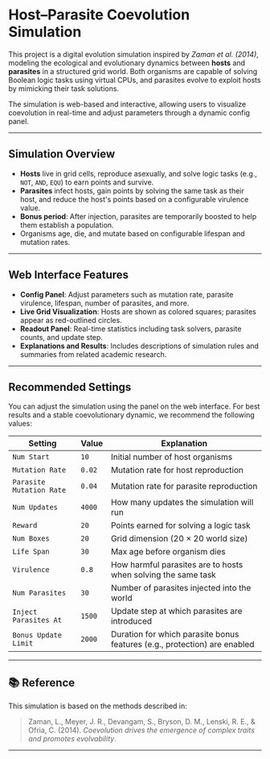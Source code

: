 # Host–Parasite Coevolution Simulation

This project is a digital evolution simulation inspired by *Zaman et al. (2014)*, modeling the ecological and evolutionary dynamics between **hosts** and **parasites** in a structured grid world. Both organisms are capable of solving Boolean logic tasks using virtual CPUs, and parasites evolve to exploit hosts by mimicking their task solutions.

The simulation is web-based and interactive, allowing users to visualize coevolution in real-time and adjust parameters through a dynamic config panel.

---

##  Simulation Overview

- **Hosts** live in grid cells, reproduce asexually, and solve logic tasks (e.g., `NOT`, `AND`, `EQU`) to earn points and survive.
- **Parasites** infect hosts, gain points by solving the same task as their host, and reduce the host's points based on a configurable virulence value.
- **Bonus period**: After injection, parasites are temporarily boosted to help them establish a population.
- Organisms age, die, and mutate based on configurable lifespan and mutation rates.

---

##  Web Interface Features

- **Config Panel**: Adjust parameters such as mutation rate, parasite virulence, lifespan, number of parasites, and more.
- **Live Grid Visualization**: Hosts are shown as colored squares; parasites appear as red-outlined circles.
- **Readout Panel**: Real-time statistics including task solvers, parasite counts, and update step.
- **Explanations and Results**: Includes descriptions of simulation rules and summaries from related academic research.

---

##  Recommended Settings

You can adjust the simulation using the panel on the web interface. For best results and a stable coevolutionary dynamic, we recommend the following values:

| Setting                   | Value   | Explanation                                                                 |
|---------------------------|---------|-----------------------------------------------------------------------------|
| `Num Start`              | `10`    | Initial number of host organisms                                           |
| `Mutation Rate`          | `0.02`  | Mutation rate for host reproduction                                        |
| `Parasite Mutation Rate` | `0.04`  | Mutation rate for parasite reproduction                                    |
| `Num Updates`            | `4000`  | How many updates the simulation will run                                   |
| `Reward`                 | `20`    | Points earned for solving a logic task                                     |
| `Num Boxes`              | `20`    | Grid dimension (20 × 20 world size)                                        |
| `Life Span`              | `30`    | Max age before organism dies                                               |
| `Virulence`              | `0.8`   | How harmful parasites are to hosts when solving the same task              |
| `Num Parasites`          | `30`    | Number of parasites injected into the world                                |
| `Inject Parasites At`    | `1500`  | Update step at which parasites are introduced                              |
| `Bonus Update Limit`     | `2000`  | Duration for which parasite bonus features (e.g., protection) are enabled  |

---

## 📚 Reference

This simulation is based on the methods described in:

> Zaman, L., Meyer, J. R., Devangam, S., Bryson, D. M., Lenski, R. E., & Ofria, C. (2014). *Coevolution drives the emergence of complex traits and promotes evolvability*. 

---

